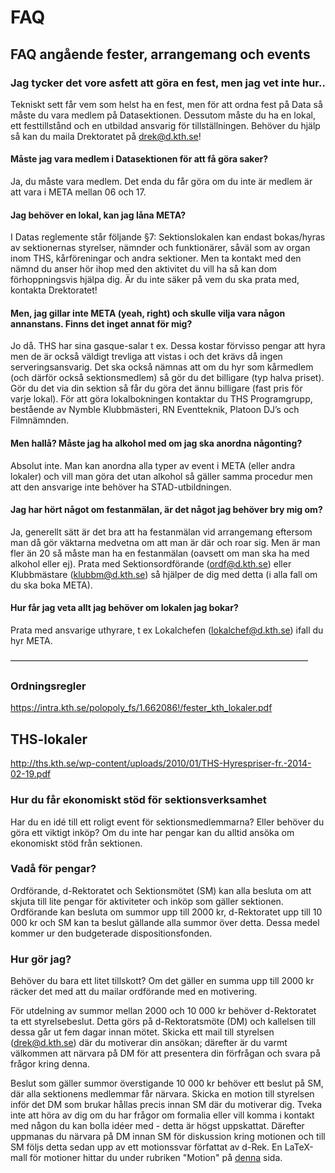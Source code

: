 # FAQ

## FAQ angående fester, arrangemang och events


### Jag tycker det vore asfett att göra en fest, men jag vet inte hur..

Tekniskt sett får vem som helst ha en fest, men för att ordna fest på
Data så måste du vara medlem på Datasektionen. Dessutom måste du ha en
lokal, ett festtillstånd och en utbildad ansvarig för tillställningen.
Behöver du hjälp så kan du maila Drektoratet på drek@d.kth.se!

#### Måste jag vara medlem i Datasektionen för att få göra saker?

Ja, du måste vara medlem. Det enda du får göra om du inte är medlem är
att vara i META mellan 06 och 17.

#### Jag behöver en lokal, kan jag låna META?

I Datas reglemente står följande §7: Sektionslokalen kan endast
bokas/hyras av sektionernas styrelser, nämnder och funktionärer, såväl
som av organ inom THS, kårföreningar och andra sektioner. Men ta kontakt
med den nämnd du anser hör ihop med den aktivitet du vill ha så kan dom
förhoppningsvis hjälpa dig. Är du inte säker på vem du ska prata med,
kontakta Drektoratet!

#### Men, jag gillar inte META (yeah, right) och skulle vilja vara någon annanstans. Finns det inget annat för mig?

Jo då. THS har sina gasque-salar t ex. Dessa kostar förvisso pengar att
hyra men de är också väldigt trevliga att vistas i och det krävs då
ingen serveringsansvarig. Det ska också nämnas att om du hyr som
kårmedlem (och därför också sektionsmedlem) så gör du det billigare (typ
halva priset). Gör du det via din sektion så får du göra det ännu
billigare (fast pris för varje lokal). För att göra lokalbokningen
kontaktar du THS Programgrupp, bestående av Nymble Klubbmästeri, RN
Eventteknik, Platoon DJ’s och Filmnämnden.

#### Men hallå? Måste jag ha alkohol med om jag ska anordna någonting?

Absolut inte. Man kan anordna alla typer av event i META (eller andra
lokaler) och vill man göra det utan alkohol så gäller samma procedur men
att den ansvarige inte behöver ha STAD-utbildningen.

#### Jag har hört något om festanmälan, är det något jag behöver bry mig om?

Ja, generellt sätt är det bra att ha festanmälan vid arrangemang
eftersom man då gör väktarna medvetna om att man är där och roar sig.
Men är man fler än 20 så måste man ha en festanmälan (oavsett om man ska
ha med alkohol eller ej). Prata med Sektionsordförande (ordf@d.kth.se)
eller Klubbmästare (klubbm@d.kth.se) så hjälper de dig med detta (i alla
fall om du ska boka META).

#### Hur får jag veta allt jag behöver om lokalen jag bokar?

Prata med ansvarige uthyrare, t ex Lokalchefen (lokalchef@d.kth.se)
ifall du hyr META.

––––––––––––––––––––––––––––––––––––––––––––––––––––––––––––––––––––

### Ordningsregler


<https://intra.kth.se/polopoly_fs/1.662086!/fester_kth_lokaler.pdf>

THS-lokaler
-----------

<http://ths.kth.se/wp-content/uploads/2010/01/THS-Hyrespriser-fr.-2014-02-19.pdf>

### Hur du får ekonomiskt stöd för sektionsverksamhet

Har du en idé till ett roligt event för sektionsmedlemmarna? Eller
behöver du göra ett viktigt inköp? Om du inte har pengar kan du alltid
ansöka om ekonomiskt stöd från sektionen.

### Vadå för pengar?

Ordförande, d-Rektoratet och Sektionsmötet (SM) kan alla besluta om att
skjuta till lite pengar för aktiviteter och inköp som gäller sektionen.
Ordförande kan besluta om summor upp till 2000 kr, d-Rektoratet upp till
10 000 kr och SM kan ta beslut gällande alla summor över detta. Dessa
medel kommer ur den budgeterade dispositionsfonden.

### Hur gör jag?

Behöver du bara ett litet tillskott? Om det gäller en summa upp till
2000 kr räcker det med att du mailar ordförande med en motivering.

För utdelning av summor mellan 2000 och 10 000 kr behöver d-Rektoratet
ta ett styrelsebeslut. Detta görs på d-Rektoratsmöte (DM) och kallelsen
till dessa går ut fem dagar innan mötet. Skicka ett mail till styrelsen
(drek@d.kth.se) där du motiverar din ansökan; därefter är du varmt
välkommen att närvara på DM för att presentera din förfrågan och svara
på frågor kring denna.

Beslut som gäller summor överstigande 10 000 kr behöver ett beslut på
SM, där alla sektionens medlemmar får närvara. Skicka en motion till
styrelsen inför det DM som brukar hållas precis innan SM där du
motiverar dig. Tveka inte att höra av dig om du har frågor om formalia
eller vill komma i kontakt med någon du kan bolla idéer med - detta är
högst uppskattat. Därefter uppmanas du närvara på DM innan SM för
diskussion kring motionen och till SM följs detta sedan upp av ett
motionssvar författat av d-Rek. En LaTeX-mall för motioner hittar du
under rubriken "Motion" på [denna](/sektionen/organisation) sida.
